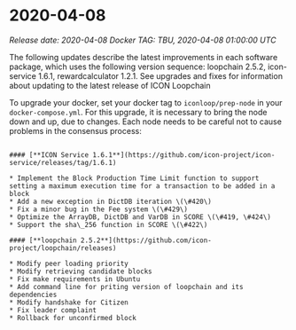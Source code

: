 # 2020-04-08

_Release date: 2020-04-08_ _Docker TAG: TBU, 2020-04-08 01:00:00 UTC_

The following updates describe the latest improvements in each software package, which uses the following version sequence: loopchain 2.5.2, icon-service 1.6.1, rewardcalculator 1.2.1. See upgrades and fixes for information about updating to the latest release of ICON Loopchain

To upgrade your docker, set your docker tag to `iconloop/prep-node` in your `docker-compose.yml`. For this upgrade, it is necessary to bring the node down and up, due to changes. Each node needs to be careful not to cause problems in the consensus process:

~~~ docker-compose pull docker-compose down docker-compose up -d ~~

#### [**ICON Service 1.6.1**](https://github.com/icon-project/icon-service/releases/tag/1.6.1)

* Implement the Block Production Time Limit function to support setting a maximum execution time for a transaction to be added in a block 
* Add a new exception in DictDB iteration \(\#420\)
* Fix a minor bug in the Fee system \(\#429\)
* Optimize the ArrayDB, DictDB and VarDB in SCORE \(\#419, \#424\)
* Support the sha\_256 function in SCORE \(\#422\)

#### [**loopchain 2.5.2**](https://github.com/icon-project/loopchain/releases)

* Modify peer loading priority
* Modify retrieving candidate blocks
* Fix make requirements in Ubuntu
* Add command line for priting version of loopchain and its dependencies
* Modify handshake for Citizen
* Fix leader complaint
* Rollback for unconfirmed block

